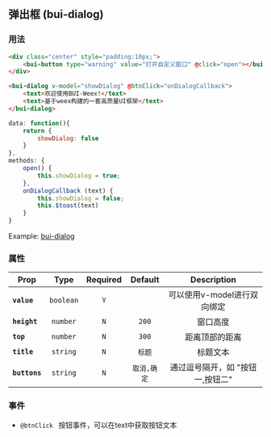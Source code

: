 ## 弹出框 (bui-dialog)

### 用法

```html
<div class="center" style="padding:10px;">
    <bui-button type="warning" value="打开自定义窗口" @click="open"></bui-button>
</div>

<bui-dialog v-model="showDialog" @btnClick="onDialogCallback">
    <text>欢迎使用BUI-Weex!</text>
    <text>基于weex构建的一套高质量UI框架</text>
</bui-dialog>

```

```javascript
data: function(){
    return {
        showDialog: false
    }
},
methods: {
    open() {
        this.showDialog = true;
    },
    onDialogCallback (text) {
        this.showDialog = false;
        this.$toast(text)
    }
}

```
Example: [bui-dialog](https://github.com/bingo-oss/bui-weex-sample/blob/master/src/views/example/dialog-demo.vue)

### 属性

| Prop | Type | Required | Default | Description |
| ---- |:----:|:---:|:-------:| :----------:|
| **`value`** | `boolean` | `Y` |  | 可以使用v-model进行双向绑定 |
| **`height`** | `number` | `N` | `200` | 窗口高度 |
| **`top`** | `number` | `N` | `300` | 距离顶部的距离 |
| **`title`** | `string` | `N` | `标题` | 标题文本|
| **`buttons`** | `string` | `N` | `取消,确定` | 通过逗号隔开，如 "按钮一,按钮二"|

### 事件

* `@btnClick ` 按钮事件，可以在text中获取按钮文本